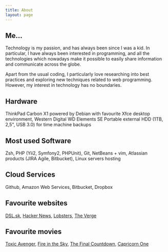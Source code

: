 ```yaml
---
title: About
layout: page
---
```


## Me...

Technology is my passion, and has always been since I was a kid. In particular, 
I have always been interested in programming, and all the technologies 
which nowadays make it possible to easily share information and communicate across 
the globe.

Apart from the usual coding, I particularly love researching into best practices 
and exploring new techniques related to web programming. 
However, my interest in technology has no boundaries.

## Hardware

ThinkPad Carbon X1 powered by Debian with favourite Xfce desktop environment, Western Digital WD Elements SE Portable external HDD (1TB, 2,5", USB 3.0) for time machine backups

## Most used Software

Zsh, PHP (Yii2, Symfony2, PHPUnit), Git, NetBeans + vim, Atlassian products (JIRA Agile, Bitbucket), Linux servers hosting

## Cloud Services

Github, Amazon Web Services, Bitbucket, Dropbox

## Favourite websites

[DSL.sk](http://www.dsl.sk/), [Hacker News](https://news.ycombinator.com/), [Lobsters](https://lobste.rs/), [The Verge](https://www.theverge.com/)

## Favourite movies

[Toxic Avenger](http://www.imdb.com/title/tt0090190/?ref_=fn_al_tt_1), [Fire in the Sky](http://www.imdb.com/title/tt0106912/?ref_=nv_sr_1), [The Final Countdown](http://www.imdb.com/title/tt0080736/?ref_=nv_sr_1), [Capricorn One](http://www.imdb.com/title/tt0077294/)


